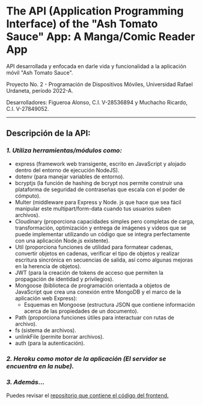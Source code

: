 # The API (Application Programming Interface) of the "Ash Tomato Sauce" App: A Manga/Comic Reader App

API desarrollada y enfocada en darle vida y funcionalidad a la aplicación móvil "Ash Tomato Sauce". 

Proyecto No. 2 - Programación de Dispositivos Móviles, Universidad Rafael Urdaneta, período 2022-A.

Desarrolladores: Figueroa Alonso, C.I. V-28536894 y Muchacho Ricardo, C.I. V-27849052.

---

## **Descripción de la API:**


### *1. Utiliza herramientas/módulos como:*
- express (framework web transigente, escrito en JavaScript y alojado dentro del entorno de ejecución NodeJS).
- dotenv (para manejar variables de entorno).
- bcryptjs (la función de hashing de bcrypt nos permite construir una plataforma de seguridad de contraseñas que escala con el poder de cómputo).
- Multer (middleware para Express y Node. js que hace que sea fácil manipular este multipart/form-data cuando tus usuarios suben archivos).
- Cloudinary (proporciona capacidades simples pero completas de carga, transformación, optimización y entrega de imágenes y videos que se puede implementar utilizando un código que se integra perfectamente con una aplicación Node.js existente).
- Util (proporciona funciones de utilidad para formatear cadenas, convertir objetos en cadenas, verificar el tipo de objetos y realizar escritura sincrónica en secuencias de salida, así como algunas mejoras en la herencia de objetos).
- JWT (para la creación de tokens de acceso que permiten la propagación de identidad y privilegios).
- Mongoose (biblioteca de programación orientada a objetos de JavaScript que crea una conexión entre MongoDB y el marco de la aplicación web Express):
    - Esquemas en Mongoose (estructura JSON que contiene información acerca de las propiedades de un documento).
- Path (proporciona funciones útiles para interactuar con rutas de archivo). 
- fs (sistema de archivos). 
- unlinkFile (permite borrar archivos).
- auth (para la autenticación).


### *2. Heroku como motor de la aplicación (El servidor se encuentra en la nube).*


### *3. Además...*
Puedes revisar el [repositorio que contiene el código del frontend.](https://github.com/alonfigue/ashtomatosauce)
